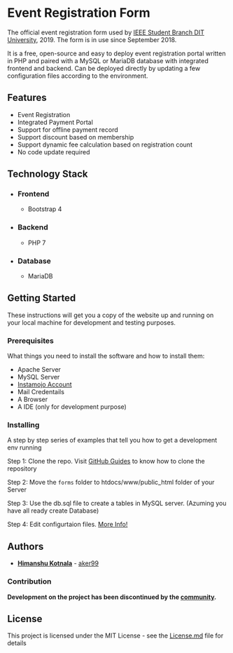 # Event Registration Form

The official event registration form used by [IEEE Student Branch DIT University](https://ieeeditu.org.in/), 2019.
The form is in use since September 2018.

It is a free, open-source and easy to deploy event registration portal written in PHP and paired with a MySQL or MariaDB database  with integrated frontend and backend. Can be deployed directly by updating a few configuration files according to the environment.

## Features
* Event Registration
* Integrated Payment Portal
* Support for offline payment record
* Support discount based on membership
* Support dynamic fee calculation based on registration count
* No code update required


## Technology Stack
* ### Frontend
    * Bootstrap 4
* ### Backend
    * PHP 7
* ### Database
    * MariaDB


## Getting Started
These instructions will get you a copy of the website up and running on your local machine for development and testing purposes.


### Prerequisites
What things you need to install the software and how to install them:
* Apache Server
* MySQL Server
* [Instamojo Account](https://www.instamojo.com/)
* Mail Credentails
* A Browser
* A IDE (only for development purpose)

### Installing
A step by step series of examples that tell you how to get a development env running

Step 1: Clone the repo. Visit [GitHub Guides](https://help.github.com/articles/cloning-a-repository/) to know how to clone the repository

Step 2: Move the `forms` folder to htdocs/www/public_html folder of your Server 

Step 3: Use the db.sql file to create a tables in MySQL server. (Azuming you have all ready create Database)

Step 4: Edit configurtaion files. [More Info!](CONFIGURATION.md)


## Authors

* [**Himanshu Kotnala**](https://www.linkedin.com/in/aker99/) - [aker99](https://github.com/aker99)

### Contribution
**Development on the project has been discontinued by the [community](https://github.com/ieeeditu).**


## License
This project is licensed under the MIT License - see the [License.md](License.md) file for details
